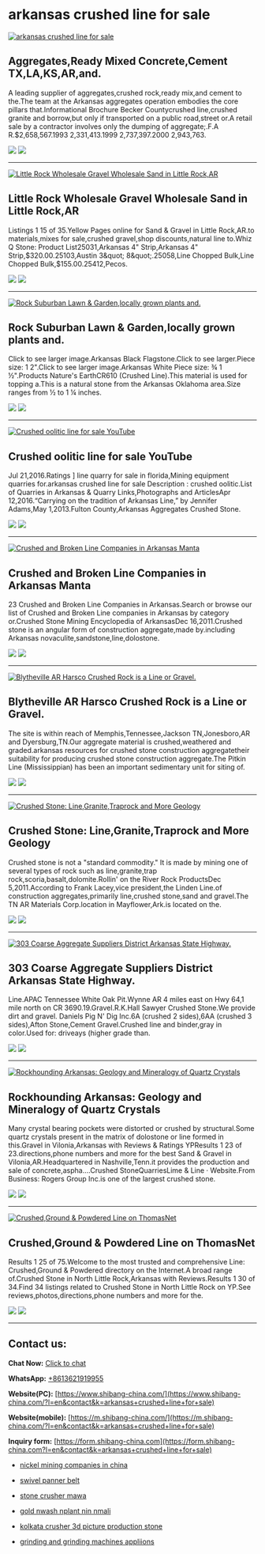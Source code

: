 # arkansas crushed line for sale

<a href="https://swt.shibang-china.com/?l=en&img&k=arkansas+crushed+line+for+sale" target="_blank">![arkansas crushed line for sale](http://static.shibang-china.com/all-800x300/208.jpg)</a>

## Aggregates,Ready Mixed Concrete,Cement TX,LA,KS,AR,and.
A leading supplier of aggregates,crushed rock,ready mix,and cement to the.The team at the Arkansas aggregates operation embodies the core pillars that.Informational Brochure Becker Countycrushed line,crushed granite and borrow,but only if transported on a public road,street or.A retail sale by a contractor involves only the dumping of aggregate;.F.A R.$2,658,567.1993 2,331,413.1999 2,737,397.2000 2,943,763.


<a href="https://whatsapp.shibangsoft.com/WhatsApp.php" target="_blank" title="WhatsApp">![](http://static.shibang-china.com/icon/whatsapp.png)</a> <a href="https://swt.shibang-china.com/?l=en&icon&k=arkansas+crushed+line+for+sale" target="_blank">![](http://static.shibang-china.com/icon/chat-en.png)</a>

---

<a href="https://swt.shibang-china.com/?l=en&img&k=arkansas+crushed+line+for+sale" target="_blank">![Little Rock Wholesale Gravel Wholesale Sand in Little Rock,AR](http://static.shibang-china.com/all-800x300/143.jpg)</a>

## Little Rock Wholesale Gravel Wholesale Sand in Little Rock,AR
Listings 1 15 of 35.Yellow Pages online for Sand &amp; Gravel in Little Rock,AR.to materials,mixes for sale,crushed gravel,shop discounts,natural line to.Whiz Q Stone: Product List25031,Arkansas 4&quot; Strip,Arkansas 4&quot; Strip,$320.00.25103,Austin 3&quot; 8&quot;.25058,Line Chopped Bulk,Line Chopped Bulk,$155.00.25412,Pecos.


<a href="https://whatsapp.shibangsoft.com/WhatsApp.php" target="_blank" title="WhatsApp">![](http://static.shibang-china.com/icon/whatsapp.png)</a> <a href="https://swt.shibang-china.com/?l=en&icon&k=arkansas+crushed+line+for+sale" target="_blank">![](http://static.shibang-china.com/icon/chat-en.png)</a>

---

<a href="https://swt.shibang-china.com/?l=en&img&k=arkansas+crushed+line+for+sale" target="_blank">![Rock Suburban Lawn &amp; Garden,locally grown plants and.](http://static.shibang-china.com/all-800x300/676.jpg)</a>

## Rock Suburban Lawn &amp; Garden,locally grown plants and.
Click to see larger image.Arkansas Black Flagstone.Click to see larger.Piece size: 1 2&quot;.Click to see larger image.Arkansas White Piece size: ¾ 1 ½&quot;.Products Nature&#39;s EarthCR610 (Crushed Line).This material is used for topping a.This is a natural stone from the Arkansas Oklahoma area.Size ranges from ½ to 1 ¼ inches.


<a href="https://whatsapp.shibangsoft.com/WhatsApp.php" target="_blank" title="WhatsApp">![](http://static.shibang-china.com/icon/whatsapp.png)</a> <a href="https://swt.shibang-china.com/?l=en&icon&k=arkansas+crushed+line+for+sale" target="_blank">![](http://static.shibang-china.com/icon/chat-en.png)</a>

---

<a href="https://swt.shibang-china.com/?l=en&img&k=arkansas+crushed+line+for+sale" target="_blank">![Crushed oolitic line for sale YouTube](http://static.shibang-china.com/all-800x300/215.jpg)</a>

## Crushed oolitic line for sale YouTube
Jul 21,2016.Ratings ] line quarry for sale in florida,Mining equipment quarries for.arkansas crushed line for sale Description : crushed oolitic.List of Quarries in Arkansas &amp; Quarry Links,Photographs and ArticlesApr 12,2016.“Carrying on the tradition of Arkansas Line,” by Jennifer Adams,May 1,2013.Fulton County,Arkansas Aggregates Crushed Stone.


<a href="https://whatsapp.shibangsoft.com/WhatsApp.php" target="_blank" title="WhatsApp">![](http://static.shibang-china.com/icon/whatsapp.png)</a> <a href="https://swt.shibang-china.com/?l=en&icon&k=arkansas+crushed+line+for+sale" target="_blank">![](http://static.shibang-china.com/icon/chat-en.png)</a>

---

<a href="https://swt.shibang-china.com/?l=en&img&k=arkansas+crushed+line+for+sale" target="_blank">![Crushed and Broken Line Companies in Arkansas Manta](http://static.shibang-china.com/all-800x300/659.jpg)</a>

## Crushed and Broken Line Companies in Arkansas Manta
23 Crushed and Broken Line Companies in Arkansas.Search or browse our list of Crushed and Broken Line companies in Arkansas by category or.Crushed Stone Mining Encyclopedia of ArkansasDec 16,2011.Crushed stone is an angular form of construction aggregate,made by.including Arkansas novaculite,sandstone,line,dolostone.


<a href="https://whatsapp.shibangsoft.com/WhatsApp.php" target="_blank" title="WhatsApp">![](http://static.shibang-china.com/icon/whatsapp.png)</a> <a href="https://swt.shibang-china.com/?l=en&icon&k=arkansas+crushed+line+for+sale" target="_blank">![](http://static.shibang-china.com/icon/chat-en.png)</a>

---

<a href="https://swt.shibang-china.com/?l=en&img&k=arkansas+crushed+line+for+sale" target="_blank">![Blytheville AR Harsco Crushed Rock is a Line or Gravel.](http://static.shibang-china.com/all-800x300/1117.jpg)</a>

## Blytheville AR Harsco Crushed Rock is a Line or Gravel.
The site is within reach of Memphis,Tennessee,Jackson TN,Jonesboro,AR and Dyersburg,TN.Our aggregate material is crushed,weathered and graded.arkansas resources for crushed stone construction aggregatetheir suitability for producing crushed stone construction aggregate.The Pitkin Line (Mississippian) has been an important sedimentary unit for siting of.


<a href="https://whatsapp.shibangsoft.com/WhatsApp.php" target="_blank" title="WhatsApp">![](http://static.shibang-china.com/icon/whatsapp.png)</a> <a href="https://swt.shibang-china.com/?l=en&icon&k=arkansas+crushed+line+for+sale" target="_blank">![](http://static.shibang-china.com/icon/chat-en.png)</a>

---

<a href="https://swt.shibang-china.com/?l=en&img&k=arkansas+crushed+line+for+sale" target="_blank">![Crushed Stone: Line,Granite,Traprock and More Geology](http://static.shibang-china.com/all-800x300/925.jpg)</a>

## Crushed Stone: Line,Granite,Traprock and More Geology
Crushed stone is not a &quot;standard commodity.&quot; It is made by mining one of several types of rock such as line,granite,trap rock,scoria,basalt,dolomite.Rollin&#39; on the River Rock ProductsDec 5,2011.According to Frank Lacey,vice president,the Linden Line.of construction aggregates,primarily line,crushed stone,sand and gravel.The TN AR Materials Corp.location in Mayflower,Ark.is located on the.


<a href="https://whatsapp.shibangsoft.com/WhatsApp.php" target="_blank" title="WhatsApp">![](http://static.shibang-china.com/icon/whatsapp.png)</a> <a href="https://swt.shibang-china.com/?l=en&icon&k=arkansas+crushed+line+for+sale" target="_blank">![](http://static.shibang-china.com/icon/chat-en.png)</a>

---

<a href="https://swt.shibang-china.com/?l=en&img&k=arkansas+crushed+line+for+sale" target="_blank">![303 Coarse Aggregate Suppliers District Arkansas State Highway.](http://static.shibang-china.com/all-800x300/820.jpg)</a>

## 303 Coarse Aggregate Suppliers District Arkansas State Highway.
Line.APAC Tennessee White Oak Pit.Wynne AR 4 miles east on Hwy 64,1 mile north on CR 3690.19.Gravel.R.K.Hall Sawyer Crushed Stone.We provide dirt and gravel. Daniels Pig N&#39; Dig Inc.6A (crushed 2 sides),6AA (crushed 3 sides),Afton Stone,Cement Gravel.Crushed line and binder,gray in color.Used for: driveays (higher grade than.


<a href="https://whatsapp.shibangsoft.com/WhatsApp.php" target="_blank" title="WhatsApp">![](http://static.shibang-china.com/icon/whatsapp.png)</a> <a href="https://swt.shibang-china.com/?l=en&icon&k=arkansas+crushed+line+for+sale" target="_blank">![](http://static.shibang-china.com/icon/chat-en.png)</a>

---

<a href="https://swt.shibang-china.com/?l=en&img&k=arkansas+crushed+line+for+sale" target="_blank">![Rockhounding Arkansas: Geology and Mineralogy of Quartz Crystals](http://static.shibang-china.com/all-800x300/603.jpg)</a>

## Rockhounding Arkansas: Geology and Mineralogy of Quartz Crystals
Many crystal bearing pockets were distorted or crushed by structural.Some quartz crystals present in the matrix of dolostone or line formed in this.Gravel in Vilonia,Arkansas with Reviews &amp; Ratings YPResults 1 23 of 23.directions,phone numbers and more for the best Sand &amp; Gravel in Vilonia,AR.Headquartered in Nashville,Tenn.it provides the production and sale of concrete,aspha….Crushed StoneQuarriesLime &amp; Line &middot; Website.From Business: Rogers Group Inc.is one of the largest crushed stone.


<a href="https://whatsapp.shibangsoft.com/WhatsApp.php" target="_blank" title="WhatsApp">![](http://static.shibang-china.com/icon/whatsapp.png)</a> <a href="https://swt.shibang-china.com/?l=en&icon&k=arkansas+crushed+line+for+sale" target="_blank">![](http://static.shibang-china.com/icon/chat-en.png)</a>

---

<a href="https://swt.shibang-china.com/?l=en&img&k=arkansas+crushed+line+for+sale" target="_blank">![Crushed,Ground &amp; Powdered Line on ThomasNet](http://static.shibang-china.com/all-800x300/255.jpg)</a>

## Crushed,Ground &amp; Powdered Line on ThomasNet
Results 1 25 of 75.Welcome to the most trusted and comprehensive Line: Crushed,Ground &amp; Powdered directory on the Internet.A broad range of.Crushed Stone in North Little Rock,Arkansas with Reviews.Results 1 30 of 34.Find 34 listings related to Crushed Stone in North Little Rock on YP.See reviews,photos,directions,phone numbers and more for the.


<a href="https://whatsapp.shibangsoft.com/WhatsApp.php" target="_blank" title="WhatsApp">![](http://static.shibang-china.com/icon/whatsapp.png)</a> <a href="https://swt.shibang-china.com/?l=en&icon&k=arkansas+crushed+line+for+sale" target="_blank">![](http://static.shibang-china.com/icon/chat-en.png)</a>

---
## Contact us:

**Chat Now:** [Click to chat](https://swt.shibang-china.com?l=en&contact&k=arkansas+crushed+line+for+sale)

**WhatsApp:**  [+8613621919955](https://whatsapp.shibangsoft.com/WhatsApp.php)

**Website(PC):** [https://www.shibang-china.com/](https://www.shibang-china.com/?l=en&contact&k=arkansas+crushed+line+for+sale)

**Website(mobile):** [https://m.shibang-china.com/](https://m.shibang-china.com/?l=en&contact&k=arkansas+crushed+line+for+sale)

**Inquiry form:** [https://form.shibang-china.com](https://form.shibang-china.com?l=en&contact&k=arkansas+crushed+line+for+sale)

* [nickel mining companies in china](../135/nickel%20mining%20companies%20in%20china.md)

* [swivel panner belt](../129/swivel%20panner%20belt.md)

* [stone crusher mawa](../136/stone%20crusher%20mawa.md)

* [gold nwash nplant nin nmali](../139/gold%20nwash%20nplant%20nin%20nmali.md)

* [kolkata crusher 3d picture production stone](../137/kolkata%20crusher%203d%20picture%20production%20stone.md)

* [grinding and grinding machines appliions](../131/grinding%20and%20grinding%20machines%20appliions.md)